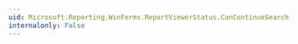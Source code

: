 ```yaml
---
uid: Microsoft.Reporting.WinForms.ReportViewerStatus.CanContinueSearch
internalonly: False
---
```

